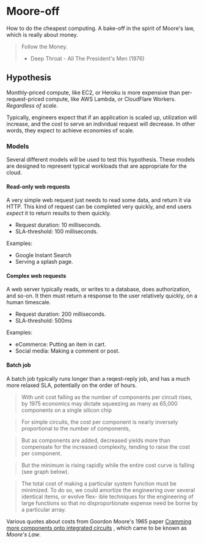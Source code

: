 # Moore-off

How to do the cheapest computing. A bake-off in the spirit of Moore's law, which
is really about money.

> Follow the Money.
>  - Deep Throat - All The President's Men (1976)

## Hypothesis

Monthly-priced compute, like EC2, or Heroku is more expensive than 
per-request-priced compute, like AWS Lambda, or CloudFlare Workers. 
*Regardless of scale*.

Typically, engineers expect that if an application is scaled up, utilization
 will increase, and the cost to serve an individual request will decrease. 
In other words, they expect to achieve economies of scale.

### Models

Several different models will be used to test this hypothesis. These models are
designed to represent typical workloads that are appropriate for the cloud.

#### Read-only web requests
A very simple web request just needs to read some data, and return it via HTTP.
This kind of request can be completed very quickly, and end users *expect* 
it to return results to them quickly.

* Request duration: 10 milliseconds.
* SLA-threshold: 100 milliseconds.

Examples:
 * Google Instant Search
 * Serving a splash page.

#### Complex web requests
A web server typically reads, or writes to a database, does authorization,
and so-on. It then must return a response to the user relatively quickly, on a 
human timescale.

* Request duration: 200 milliseconds.
* SLA-threshold: 500ms

Examples:
 * eCommerce: Putting an item in cart.
 * Social media: Making a comment or post.

#### Batch job
A batch job typically runs longer than a reqest-reply job, and has a much more
relaxed SLA, potentially on the order of hours.



> With unit cost falling as the number of components per circuit rises, by 1975 economics may dictate squeezing as many as 65,000 components on a single silicon chip

> For simple circuits, the cost per component is nearly inversely proportional to the number of components,

> But as components are added, decreased yields more than compensate for the increased complexity, tending to raise the cost per component.

> But the minimum is rising rapidly while the entire cost curve is falling (see graph below).

> The total cost of making a particular system function must be minimized. To do so, we could amortize the engineering over several identical items, or evolve flex- ible techniques for the engineering of large functions so that no disproportionate expense need be borne by a particular array.

Various quotes about costs from Goordon Moore's 1965 paper
[Cramming more components onto integrated circuits](https://drive.google.com/file/d/0By83v5TWkGjvQkpBcXJKT1I1TTA/view)
, which came to be known as *Moore's Law*.

